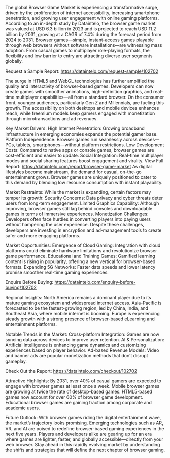 The global Browser Game Market is experiencing a transformative surge, driven by the proliferation of internet accessibility, increasing smartphone penetration, and growing user engagement with online gaming platforms. According to an in-depth study by Dataintelo, the browser game market was valued at USD 6.3 billion in 2023 and is projected to reach USD 11.2 billion by 2031, growing at a CAGR of 7.4% during the forecast period from 2024 to 2031.
Browser games—simple, instant-access games playable through web browsers without software installations—are witnessing mass adoption. From casual games to multiplayer role-playing formats, the flexibility and low barrier to entry are attracting diverse user segments globally.

Request a Sample Report: https://dataintelo.com/request-sample/102702

The surge in HTML5 and WebGL technologies has further amplified the quality and interactivity of browser-based games. Developers can now create games with smoother animations, high-definition graphics, and real-time multiplayer capabilities—all from a standard browser.
On the consumer front, younger audiences, particularly Gen Z and Millennials, are fueling this growth. The accessibility on both desktops and mobile devices enhances reach, while freemium models keep gamers engaged with monetization through microtransactions and ad revenues.

Key Market Drivers:
High Internet Penetration: Growing broadband infrastructure in emerging economies expands the potential gamer base.
Platform Independence: Browser games run seamlessly across devices—PCs, tablets, smartphones—without platform restrictions.
Low Development Costs: Compared to native apps or console games, browser games are cost-efficient and easier to update.
Social Integration: Real-time multiplayer modes and social sharing features boost engagement and virality.
View Full Report: https://dataintelo.com/report/browser-game-market
As digital lifestyles become mainstream, the demand for casual, on-the-go entertainment grows. Browser games are uniquely positioned to cater to this demand by blending low resource consumption with instant playability.

Market Restraints:
While the market is expanding, certain factors may temper its growth:
Security Concerns: Data privacy and cyber threats deter users from long-term engagement.
Limited Graphics Capability: Although improving, browser games still lag behind consoles and downloadable games in terms of immersive experiences.
Monetization Challenges: Developers often face hurdles in converting players into paying users without hampering the user experience.
Despite these challenges, developers are investing in encryption and ad-management tools to create safer and more engaging platforms.

Market Opportunities:
Emergence of Cloud Gaming: Integration with cloud platforms could eliminate hardware limitations and revolutionize browser game performance.
Educational and Training Games: Gamified learning content is rising in popularity, offering a new vertical for browser-based formats.
Expanding 5G Networks: Faster data speeds and lower latency promise smoother real-time gaming experiences.

Enquire Before Buying: https://dataintelo.com/enquiry-before-buying/102702

Regional Insights:
North America remains a dominant player due to its mature gaming ecosystem and widespread internet access.
Asia-Pacific is forecasted to be the fastest-growing region, led by China, India, and Southeast Asia, where mobile internet is booming.
Europe is experiencing steady growth with a strong presence of browser-based eLearning and entertainment platforms.

Notable Trends in the Market:
Cross-platform Integration: Games are now syncing data across devices to improve user retention.
AI & Personalization: Artificial intelligence is enhancing game dynamics and customizing experiences based on player behavior.
Ad-based Revenue Models: Video and banner ads are popular monetization methods that don’t disrupt gameplay.

Check Out the Report: https://dataintelo.com/checkout/102702

Attractive Highlights:
By 2031, over 40% of casual gamers are expected to engage with browser games at least once a week.
Mobile browser games are growing at twice the rate of desktop-based games.
HTML5-based games now account for over 60% of browser game development.
Educational browser games are gaining traction among corporate and academic users.

Future Outlook:
With browser games riding the digital entertainment wave, the market’s trajectory looks promising. Emerging technologies such as AR, VR, and AI are poised to redefine browser-based gaming experiences in the next five years. Players and developers alike are gearing up for an era where games are lighter, faster, and globally accessible—directly from your web browser.
Stay ahead in this rapidly evolving market by understanding the shifts and strategies that will define the next chapter of browser gaming.

